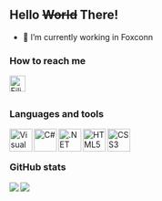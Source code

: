 ## Hello  ~~World~~ There! [](https://komarev.com/ghpvc/?username=filipeocastro)


- 🔭 I’m currently working in Foxconn


### How to reach me

[<img align="left" alt="Filipe Castro | LinkedIn" width="28px" src="https://cdn.jsdelivr.net/npm/simple-icons@v3/icons/linkedin.svg" />][linkedin]

<br />
<br />

### Languages and tools

<img align="left" alt="Visual Studio Code" width="40px" src="https://cdn.jsdelivr.net/gh/ricardozambon/ricardozambon/icons/visual-studio-code.png" />
<img align="left" alt="C#" width="40px" src="https://cdn.jsdelivr.net/gh/ricardozambon/ricardozambon/icons/csharp.png" />
<img align="left" alt=".NET Core" width="40px" src="https://cdn.jsdelivr.net/gh/ricardozambon/ricardozambon/icons/netcore.png" />
<img align="left" alt="HTML5" width="40px" src="https://cdn.jsdelivr.net/gh/ricardozambon/ricardozambon/icons/html.png" />
<img align="left" alt="CSS3" width="40px" src="https://cdn.jsdelivr.net/gh/ricardozambon/ricardozambon/icons/css.png" />

<br />
<br />

### GitHub stats

<div>
<a href="https://readme-stats-cfgj2cxdy.vercel.app/api?username=filipeocastro&count_private=true&show_icons=true">
  <img  align="left" src="https://readme-stats-cfgj2cxdy.vercel.app/api?username=filipeocastro&count_private=true&show_icons=true" />
</a>
<a href="https://readme-stats-cfgj2cxdy.vercel.app/api/top-langs/?username=filipeocastro">
  <img align="left" src="https://readme-stats-cfgj2cxdy.vercel.app/api/top-langs/?username=filipeocastro" />
</a>
</div>


[linkedin]: https://www.linkedin.com/in/filipeocastro
